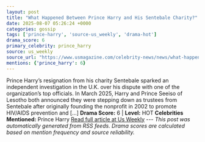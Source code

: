 ```yaml
---
layout: post
title: "What Happened Between Prince Harry and His Sentebale Charity?"
date: 2025-08-07 05:26:24 +0000
categories: gossip
tags: ['prince-harry', 'source-us_weekly', 'drama-hot']
drama_score: 6
primary_celebrity: prince_harry
source: us_weekly
source_url: "https://www.usmagazine.com/celebrity-news/news/what-happened-between-prince-harry-and-his-sentebale-charity/"
mentions: {'prince_harry': 6}
---
```


Prince Harry’s resignation from his charity Sentebale sparked an independent investigation in the U.K. over his dispute with one of the organization’s top officials. In March 2025, Harry and Prince Seeiso of Lesotho both announced they were stepping down as trustees from Sentebale after originally founding the nonprofit in 2002 to promote HIV/AIDS prevention and […] **Drama Score:** 6 | **Level:** HOT **Celebrities Mentioned:** Prince Harry [Read full article at Us Weekly](https://www.usmagazine.com/celebrity-news/news/what-happened-between-prince-harry-and-his-sentebale-charity/) --- *This post was automatically generated from RSS feeds. Drama scores are calculated based on mention frequency and source reliability.*